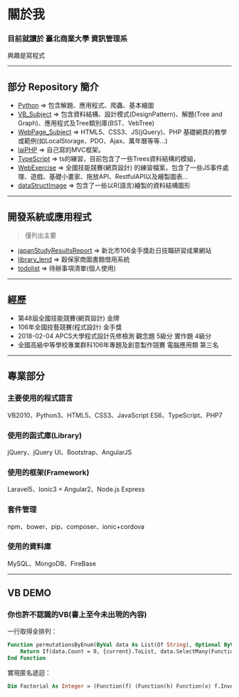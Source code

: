 # 關於我

### 目前就讀於 臺北商業大學 資訊管理系

興趣是寫程式

---

## 部分 Repository 簡介

* [Python](https://github.com/xyz607xx/python) => 包含解題、應用程式、爬蟲、基本繪圖
* [VB_Subject](https://github.com/xyz607xx/VB_Subject) => 包含資料結構、設計模式(DesignPattern)、解題(Tree and Graph)、應用程式及Tree類別庫(BST、VebTree)
* [WebPage_Subject](https://github.com/xyz607xx/WebPage_Subject) => HTML5、CSS3、JS(jQuery)、PHP 基礎網頁的教學或範例(如LocalStorage、PDO、Ajax、萬年曆等等...)
* [laiPHP](https://github.com/xyz607xx/laiPHP) => 自己寫的MVC框架。
* [TypeScript](https://github.com/xyz607xx/TypeScript) => ts的練習，目前包含了一些Trees資料結構的模組，
* [WebExercise](https://github.com/xyz607xx/WebExercise) => 全國技能競賽(網頁設計) 的練習檔案，包含了一些JS事件處理、遊戲、基礎小畫家、拖放API、RestfulAPI以及繪製圖表...
* [dataStructImage](https://github.com/xyz607xx/dataStructImage) => 包含了一些以R(語言)繪製的資料結構圖形

---

## 開發系統或應用程式
> 僅列出主要
* [japanStudyResultsReport](https://github.com/xyz607xx/japanStudyResultsReport) => 新北市106金手獎赴日技職研習成果網站
* [library_lend](https://github.com/xyz607xx/library_lend) => 穀保家商圖書館借用系統
* [todolist](https://github.com/xyz607xx/todolist) => 待辦事項清單(個人使用)

---

## 經歷
* 第48屆全國技能競賽(網頁設計) 金牌
* 106年全國技藝競賽(程式設計) 金手獎
* 2018-02-04 APCS大學程式設計先修檢測 觀念題 5級分 實作題 4級分
* 全國高級中等學校專業群科106年專題及創意製作競賽 電腦應用類 第三名

---

## 專業部分
### 主要使用的程式語言
VB2010、Python3、HTML5、CSS3、JavaScript ES6、TypeScript、PHP7
### 使用的函式庫(Library)
jQuery、jQuery UI、Bootstrap、AngularJS
### 使用的框架(Framework)
Laravel5、Ionic3 + Angular2、Node.js Express
### 套件管理
npm、bower、pip、composer、ionic+cordova
### 使用的資料庫
MySQL、MongoDB、FireBase

---

## VB DEMO

### 你也許不認識的VB(書上至今未出現的內容)
一行取得全排列：
```vb
Function permutationsByEnum(ByVal data As List(Of String), Optional ByVal current As String = "") As IEnumerable(Of String)
    Return If(data.Count = 0, {current}.ToList, data.SelectMany(Function(x As String) permutationsByEnum(data.Except({x}).ToList, current & x)))
End Function
```

實現匿名遞迴：

```vb
Dim Factorial As Integer = (Function(f) (Function(h) Function(x) f.Invoke(h.Invoke(h)).Invoke(x))(Function(h) Function(x) f.Invoke(h.Invoke(h)).Invoke(x)))(Function(self) Function(n) If(n = 0, 1, n * self.Invoke(n - 1)))(10)  '3628800
```
